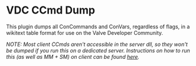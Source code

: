 # VDC CCmd Dump

This plugin dumps all ConCommands and ConVars, regardless of flags, in a wikitext table format for use on the Valve Developer Community.

*NOTE: Most client CCmds aren't accessible in the server dll, so they won't be dumped if you run this on a dedicated server.
Instructions on how to run this (as well as MM + SM) on client can be found [here](https://developer.valvesoftware.com/wiki/Talk:List_of_TF2_console_commands_and_variables).*
